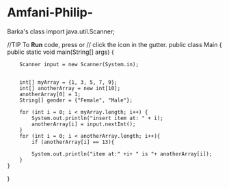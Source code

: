 # Amfani-Philip-
Barka's class
import java.util.Scanner;

//TIP To <b>Run</b> code, press <shortcut actionId="Run"/> or
// click the <icon src="AllIcons.Actions.Execute"/> icon in the gutter.
public class Main {
    public static void main(String[] args) {


        Scanner input = new Scanner(System.in);


        int[] myArray = {1, 3, 5, 7, 9};
        int[] anotherArray = new int[10];
        anotherArray[0] = 1;
        String[] gender = {"Female", "Male"};

        for (int i = 0; i < myArray.length; i++) {
            System.out.println("insert item at: " + i);
            anotherArray[i] = input.nextInt();
        }
        for (int i = 0; i < anotherArray.length; i++){
            if (anotherArray[i] == 13){

            System.out.println("item at:" +i+ " is "+ anotherArray[i]);
        }
    }
}
